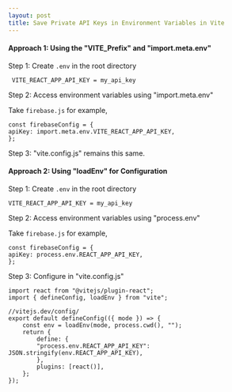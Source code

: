 ```yaml
---
layout: post
title: Save Private API Keys in Environment Variables in Vite
---
```


<h4>Approach 1: Using the "VITE_Prefix" and "import.meta.env"</h4>
<p>Step 1: Create <code>.env</code> in the root directory<p>
<pre><code> VITE_REACT_APP_API_KEY = my_api_key</code></pre>
<p>Step 2: Access environment variables using "import.meta.env"</p>
<p>Take <code>firebase.js</code> for example, </p>
<pre><code>const firebaseConfig = {
apiKey: import.meta.env.VITE_REACT_APP_API_KEY,
};</code></pre>
<p>Step 3: "vite.config.js" remains this same.</p>
<h4>Approach 2:  Using "loadEnv" for Configuration</h4>
<p>Step 1: Create <code>.env</code> in the root directory</p>
<pre><code>VITE_REACT_APP_API_KEY = my_api_key</code></pre>
<p>Step 2: Access environment variables using "process.env"</p>
<p>Take <code>firebase.js</code> for example, </p>
<pre><code>const firebaseConfig = {
apiKey: process.env.REACT_APP_API_KEY,
};</code></pre>
<p>Step 3: Configure in "vite.config.js"</p>
<pre><code>import react from &quot;@vitejs/plugin-react&quot;;
import { defineConfig, loadEnv } from &quot;vite&quot;;
<p>//vitejs.dev/config/
export default defineConfig(({ mode }) =&gt; {
    const env = loadEnv(mode, process.cwd(), &quot;&quot;);
    return {
        define: {
        &quot;process.env.REACT_APP_API_KEY&quot;: JSON.stringify(env.REACT_APP_API_KEY),
        },
        plugins: [react()],
    };
});</code></pre></p>
